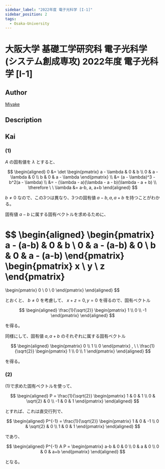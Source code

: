 ```yaml
---
sidebar_label: "2022年度 電子光科学 [I-1]"
sidebar_position: 2
tags:
  - Osaka-University
---
```

# 大阪大学 基礎工学研究科 電子光科学 (システム創成専攻) 2022年度 電子光科学 \[I-1\]

## **Author**
[Miyake](https://miyake.github.io/exams/index.html)

## **Description**

## **Kai**
### (1)
$A$ の固有値を $\lambda$ とすると、

$$
  \begin{aligned}
  0
  &= \det \begin{pmatrix}
  a - \lambda & 0 & b \\ 0 & a - \lambda & 0 \\ b & 0 & a - \lambda
  \end{pmatrix}
  \\
  &= (a - \lambda)^3 - b^2(a - \lambda)
  \\
  &= - (\lambda - a)(\lambda - a - b)(\lambda - a + b)
  \\
  \therefore \ \ 
  \lambda &= a-b, a, a+b
  \end{aligned}
$$

$b \ne 0$ なので、この3つは異なり、3つの固有値 $a-b,a,a+b$ を持つことがわかる。

固有値 $a-b$ に属する固有ベクトルを求めるために、

$$
  \begin{aligned}
  \begin{pmatrix}
  a - (a-b) & 0 & b \\ 0 & a - (a-b) & 0 \\ b & 0 & a - (a-b)
  \end{pmatrix}
  \begin{pmatrix} x \\ y \\ z \end{pmatrix}
  =
  \begin{pmatrix} 0 \\ 0 \\ 0 \end{pmatrix}
  \end{aligned}
$$

とおくと、 $b \ne 0$ を考慮して、 $x+z=0, y=0$ を得るので、固有ベクトル

$$
  \begin{aligned}
  \frac{1}{\sqrt{2}} \begin{pmatrix} 1 \\ 0 \\ -1 \end{pmatrix}
  \end{aligned}
$$

を得る。

同様にして、固有値 $a, a+b$ のそれぞれに属する固有ベクトル

$$
  \begin{aligned}
  \begin{pmatrix} 0 \\ 1 \\ 0 \end{pmatrix}
  , \ \ 
  \frac{1}{\sqrt{2}} \begin{pmatrix} 1 \\ 0 \\ 1 \end{pmatrix}
  \end{aligned}
$$

を得る。

### (2)
(1)で求めた固有ベクトルを使って、

$$
  \begin{aligned}
  P = \frac{1}{\sqrt{2}} \begin{pmatrix} 1 & 0 & 1 \\ 0 & \sqrt{2} & 0 \\ -1 & 0 & 1 \end{pmatrix}
  \end{aligned}
$$

とすれば、これは直交行列で、

$$
  \begin{aligned}
  P^{-1} = \frac{1}{\sqrt{2}} \begin{pmatrix} 1 & 0 & -1 \\ 0 & \sqrt{2} & 0 \\ 1 & 0 & 1 \end{pmatrix}
  \end{aligned}
$$

であり、

$$
  \begin{aligned}
  P^{-1} A P = \begin{pmatrix} a-b & 0 & 0 \\ 0 & a & 0 \\ 0 & 0 & a+b \end{pmatrix}
  \end{aligned}
$$

となる。